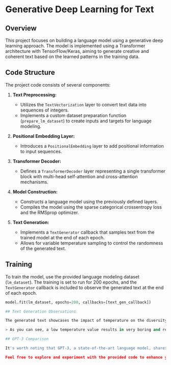 # Generative Deep Learning for Text

## Overview

This project focuses on building a language model using a generative deep learning approach. The model is implemented using a Transformer architecture with TensorFlow/Keras, aiming to generate creative and coherent text based on the learned patterns in the training data.

## Code Structure

The project code consists of several components:

1. **Text Preprocessing:**
   - Utilizes the `TextVectorization` layer to convert text data into sequences of integers.
   - Implements a custom dataset preparation function (`prepare_lm_dataset`) to create inputs and targets for language modeling.

2. **Positional Embedding Layer:**
   - Introduces a `PositionalEmbedding` layer to add positional information to input sequences.

3. **Transformer Decoder:**
   - Defines a `TransformerDecoder` layer representing a single transformer block with multi-head self-attention and cross-attention mechanisms.

4. **Model Construction:**
   - Constructs a language model using the previously defined layers.
   - Compiles the model using the sparse categorical crossentropy loss and the RMSprop optimizer.

5. **Text Generation:**
   - Implements a `TextGenerator` callback that samples text from the trained model at the end of each epoch.
   - Allows for variable temperature sampling to control the randomness of the generated text.

## Training

To train the model, use the provided language modeling dataset (`lm_dataset`). The training is set to run for 200 epochs, and the `TextGenerator` callback is included to observe the generated text at the end of each epoch.

```python
model.fit(lm_dataset, epochs=200, callbacks=[text_gen_callback])

## Text Generation Observations

The generated text showcases the impact of temperature on the diversity and creativity of the language model. As mentioned in the code, a low temperature results in repetitive text, while higher temperatures lead to more interesting and creative outputs. A recommended generation temperature of about 0.7 provides a balanced mix of learned structure and randomness.

> As you can see, a low temperature value results in very boring and repetitive text and can sometimes cause the generation process to get stuck in a loop. With higher temperatures, the generated text becomes more interesting, surprising, even creative. With a very high temperature, the local structure starts to break down, and the output looks largely random. Here, a good generation temperature would seem to be about 0.7. Always experiment with multiple sampling strategies! A clever balance between learned structure and randomness is what makes generation interesting.

## GPT-3 Comparison

It's worth noting that GPT-3, a state-of-the-art language model, shares similarities with the architecture trained in this example. GPT-3 employs a deep stack of Transformer decoders and a significantly larger training corpus.

Feel free to explore and experiment with the provided code to enhance your understanding of generative deep learning for text!
